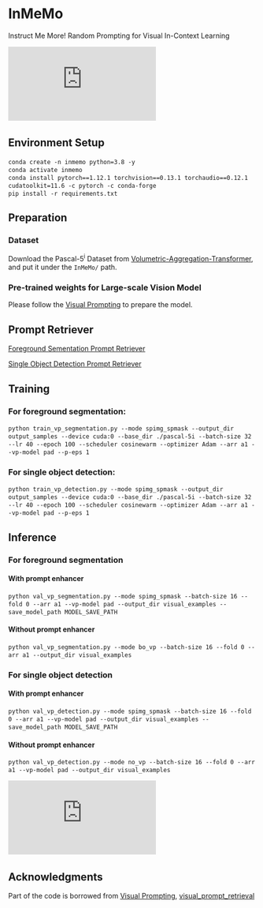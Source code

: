 # InMeMo
Instruct Me More! Random Prompting for Visual In-Context Learning

![InMeMo](https://github.com/Jackieam/InMeMo/blob/master/Figure/inmemo.pdf)

## Environment Setup
```
conda create -n inmemo python=3.8 -y
conda activate inmemo
conda install pytorch==1.12.1 torchvision==0.13.1 torchaudio==0.12.1 cudatoolkit=11.6 -c pytorch -c conda-forge
pip install -r requirements.txt
```
## Preparation
### Dataset
Download the Pascal-5<sup>i</sup> Dataset from [Volumetric-Aggregation-Transformer](https://github.com/Seokju-Cho/Volumetric-Aggregation-Transformer), and put it under the ```InMeMo/``` path.
### Pre-trained weights for Large-scale Vision Model
Please follow the [Visual Prompting](https://github.com/amirbar/visual_prompting) to prepare the model.
## Prompt Retriever
[Foreground Sementation Prompt Retriever](./Segmentation.md)

[Single Object Detection Prompt Retriever](./Detection.md)
## Training
### For foreground segmentation:
```
python train_vp_segmentation.py --mode spimg_spmask --output_dir output_samples --device cuda:0 --base_dir ./pascal-5i --batch-size 32 --lr 40 --epoch 100 --scheduler cosinewarm --optimizer Adam --arr a1 --vp-model pad --p-eps 1
```
### For single object detection:
```
python train_vp_detection.py --mode spimg_spmask --output_dir output_samples --device cuda:0 --base_dir ./pascal-5i --batch-size 32 --lr 40 --epoch 100 --scheduler cosinewarm --optimizer Adam --arr a1 --vp-model pad --p-eps 1
```

## Inference
### For foreground segmentation
#### With prompt enhancer
```
python val_vp_segmentation.py --mode spimg_spmask --batch-size 16 --fold 0 --arr a1 --vp-model pad --output_dir visual_examples --save_model_path MODEL_SAVE_PATH
```
#### Without prompt enhancer
```
python val_vp_segmentation.py --mode bo_vp --batch-size 16 --fold 0 --arr a1 --output_dir visual_examples
```
### For single object detection
#### With prompt enhancer
```
python val_vp_detection.py --mode spimg_spmask --batch-size 16 --fold 0 --arr a1 --vp-model pad --output_dir visual_examples --save_model_path MODEL_SAVE_PATH
```
#### Without prompt enhancer
```
python val_vp_detection.py --mode no_vp --batch-size 16 --fold 0 --arr a1 --vp-model pad --output_dir visual_examples
```

![Visual_result](https://github.com/Jackieam/InMeMo/raw/master/Figure/visual_examples.pdf "Visual_result")

## Acknowledgments
Part of the code is borrowed from [Visual Prompting](https://github.com/amirbar/visual_prompting), [visual_prompt_retrieval](https://github.com/ZhangYuanhan-AI/visual_prompt_retrieval)
